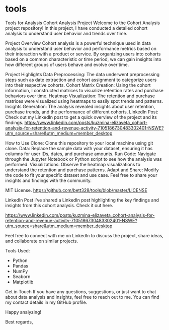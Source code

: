 # tools


Tools for Analysis
Cohort Analysis Project
Welcome to the Cohort Analysis project repository! In this project, I have conducted a detailed cohort analysis to understand user behavior and trends over time.

Project Overview
Cohort analysis is a powerful technique used in data analysis to understand user behavior and performance metrics based on their interaction with a product or service. By organizing users into cohorts based on a common characteristic or time period, we can gain insights into how different groups of users behave and evolve over time.

Project Highlights
Data Preprocessing: The data underwent preprocessing steps such as date extraction and cohort assignment to categorize users into their respective cohorts.
Cohort Matrix Creation: Using the cohort information, I constructed matrices to visualize retention rates and purchase behaviors over time.
Heatmap Visualization: The retention and purchase matrices were visualized using heatmaps to easily spot trends and patterns.
Insights Generation: The analysis revealed insights about user retention, purchase trends, and the performance of different cohorts.
LinkedIn Post: Check out my LinkedIn post to get a quick overview of the project and its findings.
https://www.linkedin.com/posts/kuzmina-elizaveta_cohort-analysis-for-retention-and-revenue-activity-7105186730483302401-NSWE?utm_source=share&utm_medium=member_desktop

How to Use
Clone: Clone this repository to your local machine using git clone.
Data: Replace the sample data with your dataset, ensuring it has columns for user IDs, dates, and purchase amounts.
Run Code: Navigate through the Jupyter Notebook or Python script to see how the analysis was performed.
Visualizations: Observe the heatmap visualizations to understand the retention and purchase patterns.
Adapt and Share: Modify the code to fit your specific dataset and use case. Feel free to share your insights and findings with the community.

MIT License.
https://github.com/bett328/tools/blob/master/LICENSE


LinkedIn Post
I've shared a LinkedIn post highlighting the key findings and insights from this cohort analysis. Check it out here.

https://www.linkedin.com/posts/kuzmina-elizaveta_cohort-analysis-for-retention-and-revenue-activity-7105186730483302401-NSWE?utm_source=share&utm_medium=member_desktop




Feel free to connect with me on LinkedIn to discuss the project, share ideas, and collaborate on similar projects.

Tools Used:
- Python
- Pandas
- NumPy
- Seaborn
- Matplotlib


Get in Touch
If you have any questions, suggestions, or just want to chat about data analysis and insights, feel free to reach out to me. You can find my contact details in my GitHub profile.

Happy analyzing!

Best regards,
